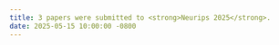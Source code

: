 ```yaml
---
title: 3 papers were submitted to <strong>Neurips 2025</strong>.
date: 2025-05-15 10:00:00 -0800
---
```

